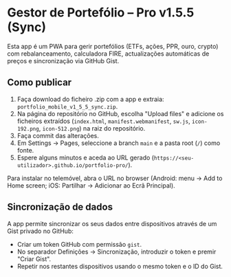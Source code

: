 # Gestor de Portefólio – Pro v1.5.5 (Sync)

Esta app é um PWA para gerir portefólios (ETFs, ações, PPR, ouro, crypto) com rebalanceamento, calculadora FIRE, actualizações automáticas de preços e sincronização via GitHub Gist.

## Como publicar
1. Faça download do ficheiro .zip com a app e extraia: `portfolio_mobile_v1_5_5_sync.zip`.
2. Na página do repositório no GitHub, escolha "Upload files" e adicione os ficheiros extraídos (`index.html`, `manifest.webmanifest`, `sw.js`, `icon-192.png`, `icon-512.png`) na raiz do repositório.
3. Faça commit das alterações.
4. Em Settings → Pages, seleccione a branch `main` e a pasta root (`/`) como fonte.
5. Espere alguns minutos e aceda ao URL gerado (`https://<seu-utilizador>.github.io/portfolio-pro/`).

Para instalar no telemóvel, abra o URL no browser (Android: menu → Add to Home screen; iOS: Partilhar → Adicionar ao Ecrã Principal).

## Sincronização de dados
A app permite sincronizar os seus dados entre dispositivos através de um Gist privado no GitHub:
- Criar um token GitHub com permissão `gist`.
- No separador Definições → Sincronização, introduzir o token e premir "Criar Gist".
- Repetir nos restantes dispositivos usando o mesmo token e o ID do Gist.
